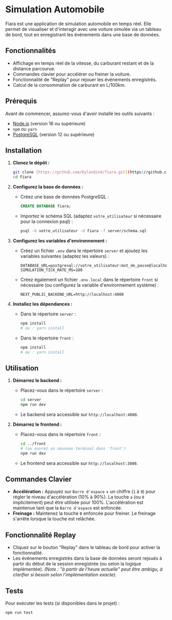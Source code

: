 # Simulation Automobile

Fiara est une application de simulation automobile en temps réel. Elle permet de visualiser et d'interagir avec une voiture simulée via un tableau de bord, tout en enregistrant les événements dans une base de données.

## Fonctionnalités

* Affichage en temps réel de la vitesse, du carburant restant et de la distance parcourue.
* Commandes clavier pour accélérer ou freiner la voiture.
* Fonctionnalité de "Replay" pour rejouer les événements enregistrés.
* Calcul de la consommation de carburant en L/100km.

## Prérequis

Avant de commencer, assurez-vous d'avoir installé les outils suivants :

* [Node.js](https://nodejs.org/) (version 16 ou supérieure)
* `npm` ou `yarn`
* [PostgreSQL](https://www.postgresql.org/) (version 12 ou supérieure)

## Installation

1.  **Clonez le dépôt :**
    ```bash
    git clone [https://github.com/DylanQin4/fiara.git](https://github.com/DylanQin4/fiara.git)
    cd fiara
    ```

2.  **Configurez la base de données :**
    * Créez une base de données PostgreSQL :
        ```sql
        CREATE DATABASE fiara;
        ```
    * Importez le schéma SQL (adaptez `votre_utilisateur` si nécessaire pour la connexion psql) :
        ```bash
        psql -U votre_utilisateur -d fiara -f server/schema.sql
        ```

3.  **Configurez les variables d'environnement :**
    * Créez un fichier `.env` dans le répertoire `server` et ajoutez les variables suivantes (adaptez les valeurs) :
        ```dotenv
        DATABASE_URL=postgresql://votre_utilisateur:mot_de_passe@localhost:5432/fiara
        SIMULATION_TICK_RATE_MS=100
        ```
    * Créez également un fichier `.env.local` dans le répertoire `front` si nécessaire (ou configurez la variable d'environnement système) :
        ```dotenv
        NEXT_PUBLIC_BACKEND_URL=http://localhost:4000
        ```

4.  **Installez les dépendances :**
    * Dans le répertoire `server` :
        ```bash
        npm install
        # ou : yarn install
        ```
    * Dans le répertoire `front` :
        ```bash
        npm install
        # ou : yarn install
        ```

## Utilisation

1.  **Démarrez le backend :**
    * Placez-vous dans le répertoire `server` :
        ```bash
        cd server
        npm run dev
        ```
    * Le backend sera accessible sur `http://localhost:4000`.

2.  **Démarrez le frontend :**
    * Placez-vous dans le répertoire `front` :
        ```bash
        cd ../front 
        # (ou ouvrez un nouveau terminal dans 'front')
        npm run dev
        ```
    * Le frontend sera accessible sur `http://localhost:3000`.

## Commandes Clavier

* **Accélération :** Appuyez sur `Barre d'espace` + un chiffre (`1` à `9`) pour régler le niveau d'accélération (10% à 90%). La touche `a` (ou `0` implicitement) peut être utilisée pour 100%. L'accélération est maintenue tant que la `Barre d'espace` est enfoncée.
* **Freinage :** Maintenez la touche `B` enfoncée pour freiner. Le freinage s'arrête lorsque la touche est relâchée.

## Fonctionnalité Replay

* Cliquez sur le bouton "Replay" dans le tableau de bord pour activer la fonctionnalité.
* Les événements enregistrés dans la base de données seront rejoués à partir du début de la session enregistrée (ou selon la logique implémentée). *(Note : "à partir de l'heure actuelle" peut être ambigu, à clarifier si besoin selon l'implémentation exacte).*

## Tests

Pour exécuter les tests (si disponibles dans le projet) :

```bash
npm run test